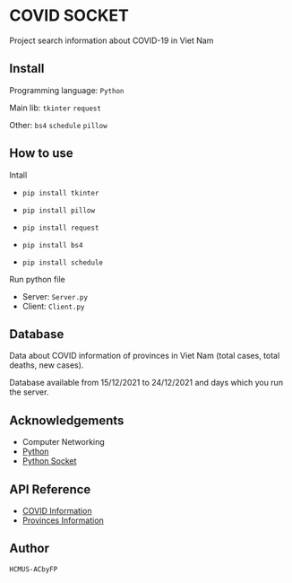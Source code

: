 
# COVID SOCKET

Project search information about COVID-19 in Viet Nam


## Install
Programming language: `Python`

Main lib: `tkinter` `request`

Other: `bs4` `schedule` `pillow`


## How to use
Intall

- `pip install tkinter`

- `pip install pillow`

- `pip install request`

- `pip install bs4`

- `pip install schedule`

Run python file
 - Server: `Server.py`
 - Client: `Client.py`
## Database
Data about COVID information of provinces in Viet Nam (total cases, total deaths, new cases).

Database available from 15/12/2021 to 24/12/2021 and days which you run the server.
## Acknowledgements
 - Computer Networking
 - [Python](https://www.python.org/)
 - [Python Socket](https://docs.python.org/3/library/socket.html)

 

## API Reference

 - [COVID Information](https://vi.wikipedia.org/wiki/B%E1%BA%A3n_m%E1%BA%ABu:D%E1%BB%AF_li%E1%BB%87u_%C4%91%E1%BA%A1i_d%E1%BB%8Bch_COVID-19/S%E1%BB%91_ca_nhi%E1%BB%85m_theo_t%E1%BB%89nh_th%C3%A0nh_t%E1%BA%A1i_Vi%E1%BB%87t_Nam#cite_note-1)
 - [Provinces Information](https://vi.wikipedia.org/wiki/B%E1%BA%A3n_m%E1%BA%ABu:K%C3%BD_ki%E1%BB%87u_quy_%C6%B0%E1%BB%9Bc_c%C3%A1c_t%E1%BB%89nh_th%C3%A0nh_Vi%E1%BB%87t_Nam)
## Author

`HCMUS-ACbyFP`
